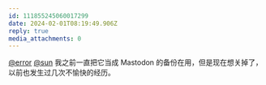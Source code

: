 ```yaml
---
id: 111855245060017299
date: 2024-02-01T08:19:49.906Z
reply: true
media_attachments: 0
---
```


[@error](https://m-i.im/@error) [@sun](https://jiong.us/@sun) 我之前一直把它当成 Mastodon 的备份在用，但是现在想关掉了，以前也发生过几次不愉快的经历。

